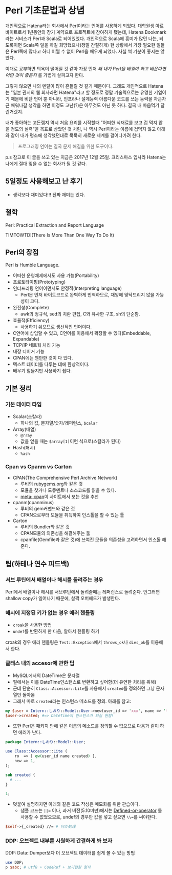 # Perl 기초문법과 상념

개인적으로 Hatena라는 회사에서 Perl이라는 언어를 사용하게 되었다. 대학원생 아르바이트로서 1년동안의 장기 계약으로 프로젝트에 참여하게 됐는데, Hatena Bookmark라는 서비스가 Perl과 Scala로 되어있었다. 개인적으로 Scala에 흥미가 많던 나는, 되도록이면 Scala쪽 일을 하길 희망했으나(정말 간절하게) 현 상황에서 가장 필요한 일들은 Perl쪽에 많다고 하니 어쩔 수 없이 Perl을 배우게 되었다. 사실 썩 기분이 좋지는 않았다.

이대로 공부하면 의욕이 떨어질 것 같아 가장 먼저 *왜 내가 Perl을 배워야 하고 배운다면 어떤 것이 좋은지* 를 가볍게 살피고자 한다.

그렇지 않으면 나의 멘탈이 많이 흔들릴 것 같기 때문이다. 그래도 개인적으로 Hatena는 "일본 관서의 웹 회사라면 Hatena"라고 할 정도로 정말 기술력으로는 유명한 기업이기 때문에 비단 언어 뿐 아니라, 인프라나 설계능력 아름다운 코드를 쓰는 능력을 차근차근 배워나갈 생각을 하면 이정도 고난(?)은 아무것도 아닌 듯 하다. 결국 내 마음먹기 달린거겠지.

내가 좋아하는 고든램지 역시 처음 요리를 시작할때 "어떠한 식재료를 보고 겁 먹지 않을 정도의 실력"을 목표로 삼았던 것 처럼, 나 역시 Perl이라는 이름에 겁먹지 않고 아래와 같이 내가 평소에 생각했던대로 묵묵히 새로운 세계를 걸어나가려 한다.

> 프로그래밍 언어는 결국 문제 해결을 위한 도구이다.

p.s 참고로 이 글을 쓰고 있는 지금은 2017년 12월 25일. 크리스마스 입사라 Hatena는 나에게 절대 잊을 수 없는 회사가 될 것 같다.

## 5일정도 사용해보고 난 후기

- 생각보다 재미있다!!! 진짜 재미는 있다.

## 철학

Perl: Practical Extraction and Report Language

TIMTOWTDI(There Is More Than One Way To Do It)

## Perl의 장점

Perl is Humble Language.

- 어떠한 운영체제에서도 사용 가능(Portability)
- 프로토타이핑(Prototyping)
- 인터프리팅 언어이면서도 안정적(Interpreting language)
  - Perl은 먼저 바이트코드로 완벽하게 번역하므로, 재앙에 맞닥드리지 않을 가능성이 크다.
- 완전성(Complete)
  - awk의 정규식, sed의 치환 편집, C와 유사한 구조, sh의 단순함.
- 효율적(Efficiency)
  - 사용하기 쉬으므로 생선적인 언어이다.
- C언어에 삽입할 수 있고, C언어를 이용해서 확장할 수 있다(Embeddable, Expandable)
- TCP/IP 네트웍 처리 가능
- 내장 디버거 기능
- CPAN에는 웬만한 것이 다 있다.
- 텍스트 데이터를 다루는 데에 환상적이다.
- 배우기 힘들지만 사용하기 쉽다.

## 기본 정리

### 기본 데이터 타입

- Scalar(스칼라)
  - 하나의 값, 문자열/숫자/레퍼런스, `$calar`
- Array(배열)
  - `@rray`
  - 값을 얻을 때는 `$array[1]`이런 식으로(스칼라가 된다)
- Hash(해시)
  - `%ash`

### Cpan vs Cpanm vs Carton

- CPAN(The Comprehensive Perl Archive Network)
  - 루비의 rubygems.org와 같은 것
  - 모듈을 찾거나 도큐멘트나 소스코드를 읽을 수 있다.
  - [meta::cpan](https://metacpan.org/)이 사이트에서 보는 것을 추천
- cpanm(cpanminus)
  - 루비의 gem커맨드와 같은 것
  - CPAN으로부터 모듈을 취득하여 인스톨을 할 수 있는 툴
- Carton
  - 루비의 Bundler와 같은 것
  - CPAN모듈의 의존성을 해결해주는 툴
  - cpanfile(Gemfile과 같은 것)에 쓰여진 모듈을 의존성을 고려하면서 인스톨 해준다.

## 팁(하테나 연수 피드백)

### 서브 루틴에서 배열이나 해시를 돌려주는 경우

Perl에서 배열이나 해시를 서브루틴에서 돌려줄때는 레퍼런스로 돌려준다. 안그러면 shallow copy가 일어나기 때문에, 살짝 오버헤드가 발생한다.

### 해시에 지정된 키가 없는 경우 에러 핸들링

- `croak`을 사용한 방법
- `undef`를 반환하게 한 다음, 알아서 핸들링 하기

croak의 경우 에러 핸들링은 `Test::Exception`에서 `throws_ok`나 `dies_ok`를 이용해서 한다.

### 클래스 내의 accesor에 관한 팁

- MySQL에서의 DateTime은 문자열
- 펄에서는 이를 DateTime인스턴스로 변환하고 싶어함(더 유연한 처리를 위해)
- 근데 단순히 `Class::Accessor::Lite`를 사용해서 `created`를 정의하면 그냥 문자열만 돌아옴
- 그래서 따로 `created`라는 인스턴스 메소드를 정의. 아래를 참고:

```perl
my $user = Intern::しおり::Model::User->new(user_id => 'xxx', name => 'test', created => '2018-01-11 11:08:00');
$user->created; #=> DateTime의 인스턴스가 되길 원함!
```

- 또한 Perl은 패키지 안에 같은 이름의 메소드를 정의할 수 없으므로 다음과 같이 하면 에러가 난다.

```perl
package Intern::しおり::Model::User;

use Class::Accessor::Lite (
    ro  => [ qw(user_id name created) ],
    new => 1,
);

sub created {
  # ...
}

1;
```

- 덧붙여 설명하자면 아래와 같은 코드 작성은 메모화를 위한 관습이다.
  - 샘플 코드는 `||=` 이나, 과거 버전(5.10미만)에서는 [Defined-or-operator](https://perldoc.perl.org/perlop.html#Logical-Defined-Or) 를 사용할 수 없었으므로, undef의 경우만 값을 넣고 싶으면 `\\=`를 써야한다.

```perl
$self->{_created} //= # 何か処理
```

### DDP: 오브젝트 내부를 시원하게 간결하게 봐 보자

DDP: Data::Dumper보다 더 오브젝트 데이터를 쉽게 볼 수 있는 방법

```perl
use DDP;
p $abc; # utf8 + CodeRef + 보기편한 형식
```
